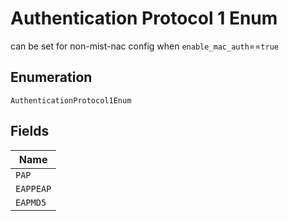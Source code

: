 
# Authentication Protocol 1 Enum

can be set for non-mist-nac config when `enable_mac_auth`==`true`

## Enumeration

`AuthenticationProtocol1Enum`

## Fields

| Name |
|  --- |
| `PAP` |
| `EAPPEAP` |
| `EAPMD5` |

